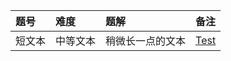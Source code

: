 | 题号 | 难度 | 题解 | 备注   |
| :------| :------ | :------ |  :------ |
| 短文本 | 中等文本 | 稍微长一点的文本 | [Test](Test/a.md) |
